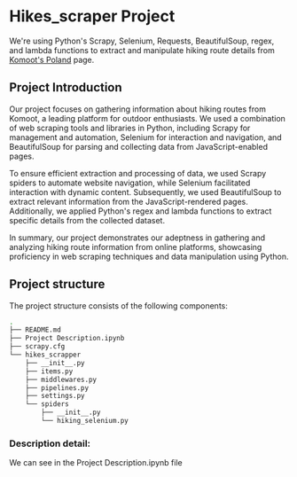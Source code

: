 # Hikes_scraper Project

We're using Python's Scrapy, Selenium, Requests, BeautifulSoup, regex, and lambda functions to extract and manipulate hiking route details from [Komoot's Poland](https://www.komoot.com/discover/Poland/@52.2159330,19.1344220/tours?sport=hike&map=true&regionId=2486&max_distance=4.82) page.


## Project Introduction

Our project focuses on gathering information about hiking routes from Komoot, a leading platform for outdoor enthusiasts. We used a combination of web scraping tools and libraries in Python, including Scrapy for management and automation, Selenium for interaction and navigation, and BeautifulSoup for parsing and collecting data from JavaScript-enabled pages.

To ensure efficient extraction and processing of data, we used Scrapy spiders to automate website navigation, while Selenium facilitated interaction with dynamic content. Subsequently, we used BeautifulSoup to extract relevant information from the JavaScript-rendered pages. Additionally, we applied Python's regex and lambda functions to extract specific details from the collected dataset.

In summary, our project demonstrates our adeptness in gathering and analyzing hiking route information from online platforms, showcasing proficiency in web scraping techniques and data manipulation using Python.

## Project structure

The project structure consists of the following components:

```bash
.
├── README.md
├── Project Description.ipynb
├── scrapy.cfg
└── hikes_scrapper
    ├── __init__.py
    ├── items.py
    ├── middlewares.py
    ├── pipelines.py
    ├── settings.py
    └── spiders
        ├── __init__.py
        └── hiking_selenium.py
```
### Description detail:
We can see in the Project Description.ipynb file
